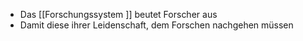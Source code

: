 - Das [[Forschungssystem ]] beutet Forscher aus
- Damit diese ihrer Leidenschaft, dem Forschen nachgehen müssen 